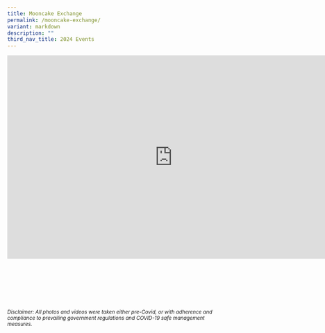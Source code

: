 ```yaml
---
title: Mooncake Exchange
permalink: /mooncake-exchange/
variant: markdown
description: ""
third_nav_title: 2024 Events
---
```

<iframe allowfullscreen="true" height="469" width="760" frameborder="0" src="https://docs.google.com/presentation/d/e/2PACX-1vT0N0U-2X9Jz-0mgPsKpRX1ncy5_ZKkChjj9j7anjs3MUghTkTgjg7RNmX6bwGiyA3wHla_Z45DElnA/embed?start=true&amp;loop=true&amp;delayms=3000"></iframe>



<br><br><br><br><br><br>
<sup>_Disclaimer: All photos and videos were taken either pre-Covid, or with adherence and compliance to prevailing government regulations and COVID-19 safe management measures._</sup>